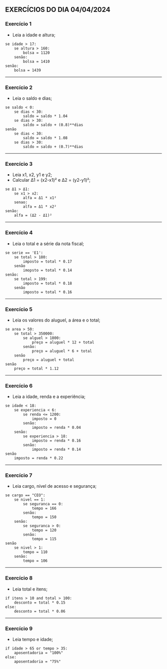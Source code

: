 ## EXERCÍCIOS DO DIA 04/04/2024

### Exercício 1

- Leia a idade e altura;

````
se idade > 17:
    se altura > 160:
        bolsa = 1120
    senão:
        bolsa = 1410
senão:
    bolsa = 1439
````
<hr>

### Exercício 2

- Leia o saldo e dias;

````
se saldo < 0:
    se dias < 30:
        saldo = saldo * 1.04
    se dias > 30:
        saldo = saldo + (0.8)**dias
senão
    se dias < 30:
        saldo = saldo * 1.08
    se dias > 30:
        saldo = saldo + (0.7)**dias
````
<hr>

### Exercício 3

- Leia x1, x2, y1 e y2;
- Calcular Δ1 = (x2-x1)² e Δ2 = (y2-y1)²;

````
se Δ1 > Δ1:
    se x1 > x2:
        alfa = Δ1 * x1²
    senao:
        alfa = Δ1 * x2²
senão:
    alfa = (Δ2 - Δ1)²
````
<hr>

### Exercício 4

- Leia o total e a série da nota fiscal;

````
se serie == 'E1':
    se total > 180:
        imposto = total * 0.17
    senão
        imopsto = total * 0.14
senão:
    se total > 199:
        imposto = total * 0.18
    senão
        imposto = total * 0.16
````
<hr>

### Exercício 5

- Leia os valores do aluguel, a área e o total;

````
se area > 50:
    se total > 350000:
        se alguel > 1800:
            preço = aluguel * 12 + total
        senão:
            preço = aluguel * 6 + total
    senão
        preço = aluguel + total
senão
    preço = total * 1.12
````
<hr>

### Exercício 6

- Leia a idade, renda e a experiência;

````
se idade < 18:
    se experiencia < 6:
        se renda <= 1200:
            imposto = 0
        senão:
            imposto = renda * 0.04
    senão:
        se experiencia > 18:
            imposto = renda * 0.16
        senão:
            imposto = renda * 0.14
senão
    imposto = renda * 0.22
````
<hr>

### Exercício 7

- Leia cargo, nível de acesso e segurança;

````
se cargo == "CEO":
    se nivel == 1:
        se seguranca == 0:
            tempo = 166
        senão:
            tempo = 150
    senão:
        se seguranca > 0:
            tempo = 120
        senão:
            tempo = 115
senão
    se nivel > 1:
        tempo = 110
    senão:
        tempo = 106
````
<hr>

### Exercício 8

- Leia total e itens;

````
if itens > 10 and total > 100:
    desconto = total * 0.15
else:
    desconto = total * 0.06
````
<hr>

### Exercício 9

- Leia tempo e idade;

````
if idade > 65 or tempo > 35:
    aposentadoria = "100%"
else:
    aposentadoria = "75%"
````
